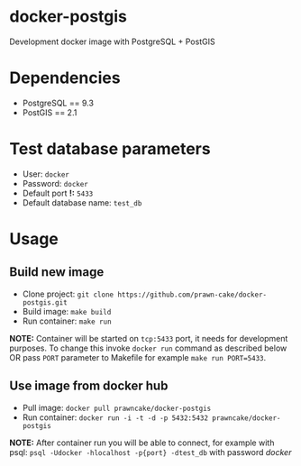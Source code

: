 # docker-postgis
Development docker image with PostgreSQL + PostGIS


# Dependencies

* PostgreSQL == 9.3
* PostGIS == 2.1


# Test database parameters

* User: `docker`
* Password: `docker`
* Default port **!:** `5433`
* Default database name: `test_db`


# Usage

## Build new image

* Clone project: `git clone https://github.com/prawn-cake/docker-postgis.git`
* Build image: `make build`
* Run container: `make run`

**NOTE:** Container will be started on `tcp:5433` port, it needs for development purposes. To change this invoke `docker run` command as described below OR pass `PORT` parameter to Makefile for example `make run PORT=5433`.


## Use image from docker hub

* Pull image: `docker pull prawncake/docker-postgis`
* Run container: `docker run -i -t -d -p 5432:5432 prawncake/docker-postgis`

**NOTE:** After container run you will be able to connect, for example with psql: `psql -Udocker -hlocalhost -p{port} -dtest_db` with password *docker*
